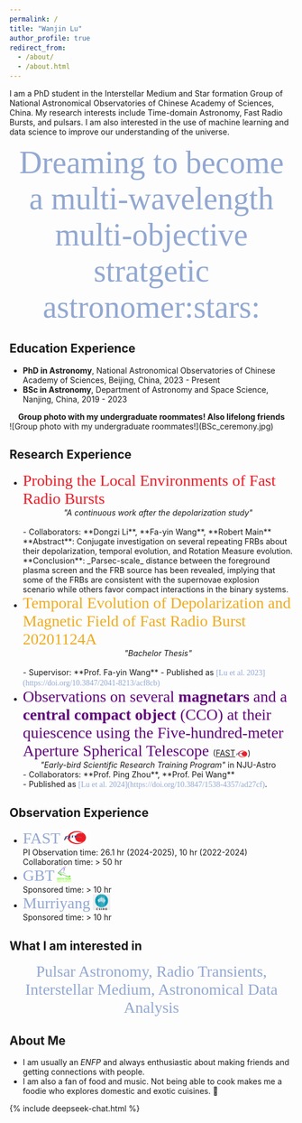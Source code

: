 ```yaml
---
permalink: /
title: "Wanjin Lu"
author_profile: true
redirect_from: 
  - /about/
  - /about.html
---
```

I am a PhD student in the Interstellar Medium and Star formation Group of National Astronomical Observatories of Chinese Academy of Sciences, China. 
My research interests include Time-domain Astronomy, Fast Radio Bursts, and pulsars. 
I am also interested in the use of machine learning and data science to improve our understanding of the universe.

<div style="font-family: Economica; font-size:4em;color:#92A8D1; text-align:center;">Dreaming to become a multi-wavelength multi-objective stratgetic astronomer:stars:</div>

Education Experience
------
- **PhD in Astronomy**, National Astronomical Observatories of Chinese Academy of Sciences, Beijing, China, 2023 - Present
- **BSc in Astronomy**, Department of Astronomy and Space Science, Nanjing, China, 2019 - 2023

<div style="text-align: center;"><strong>Group photo with my undergraduate roommates! Also lifelong friends </strong></div>
![Group photo with my undergraduate roommates!](BSc_ceremony.jpg)

Research Experience
------
- <span style="font-family: Economica; font-size:2em;color:#EC1B26">Probing the Local Environments of Fast Radio Bursts</span>
  <div style="text-align: center;"><em>"A continuous work after the depolarization study"</em> </div><br>
  - Collaborators: **Dongzi Li**, **Fa-yin Wang**, **Robert Main**
  **Abstract**: Conjugate investigation on several repeating FRBs about their depolarization, temporal evolution, and Rotation Measure evolution.<br>
  **Conclusion**: _Parsec-scale_ distance between the foreground plasma screen and the FRB source has been revealed, implying that some of the FRBs are consistent with the supernovae explosion scenario while others favor compact interactions in the binary systems.<br>
- <span style="font-family: Economica; font-size:2em;color:#EDAB1F">Temporal Evolution of Depolarization and Magnetic Field of Fast Radio Burst 20201124A</span><br>
  <div style="text-align: center;"><em>"Bachelor Thesis"</em> </div><br>
  - Supervisor: **Prof. Fa-yin Wang**
  - Published as <span style="font-family: Economica; font-size:1em;color:#92A8D1">[Lu et al. 2023](https://doi.org/10.3847/2041-8213/acf8cb)</span>
- <span style="font-family: Economica; font-size:2em;color:#60047a">Observations on several **magnetars** and a **central compact object** (CCO) at their quiescence using the Five-hundred-meter Aperture Spherical Telescope </span> ([FAST](https://fast.bao.ac.cn/)<img src="FAST.jpg" alt="FAST icon" style="width: auto; height: 1em; vertical-align: middle;">)
  <div style="text-align: center;"><em>"Early-bird Scientific Research Training Program"</em> in NJU-Astro</div>
  - Collaborators: **Prof. Ping Zhou**, **Prof. Pei Wang**<br>
  - Published as <span style="font-family: Economica; font-size:1em;color:#92A8D1">[Lu et al. 2024](https://doi.org/10.3847/1538-4357/ad27cf)</span>.

Observation Experience
------
- <span style="font-family: Economica; font-size:2em;color:#92A8D1">FAST</span> <img src="FAST.jpg" alt="FAST icon" style="width: auto; height: 2em; vertical-align: top;"><br>
  PI Observation time: 26.1 hr (2024-2025), 10 hr (2022-2024)<br>
  Collaboration time: > 50 hr <br>
- <span style="font-family: Economica; font-size:2em;color:#92A8D1">GBT</span> <img src="GBT.jpg" alt="GBT icon" style="width: auto; height: 2em; vertical-align: top;"><br>
  Sponsored time: > 10 hr <br>
- <span style="font-family: Economica; font-size:2em;color:#92A8D1">Murriyang</span> <img src="csiro.jpg" alt="Parkes icon" style="width: auto; height: 2em; vertical-align: top;"><br>
  Sponsored time: > 10 hr <br>


What I am interested in
------
  <div style="font-family: Economica; font-size:2em;color:#92A8D1; text-align:center;">Pulsar Astronomy, Radio Transients, Interstellar Medium, Astronomical Data Analysis</div>

About Me
------
- I am usually an _ENFP_ and always enthusiastic about making friends and getting connections with people.<br>
- I am also a fan of food and music. Not being able to cook makes me a foodie who explores domestic and exotic cuisines. :drooling_face:

{% include deepseek-chat.html %}


